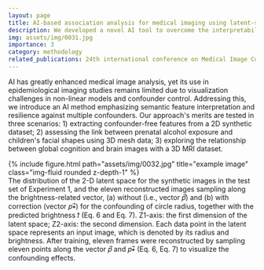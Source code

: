 ```yaml
---
layout: page
title: AI-based association analysis for medical imaging using latent-space geometric confounder correction
description: We developed a novel AI tool to overcome the interpretability and confounding issues in deep-learning-based association analysis.
img: assets/img/0031.jpg
importance: 3
category: methodology
related_publications: 24th international conference on Medical Image Computing and Computer Assisted Intervention
---
```


AI has greatly enhanced medical image analysis, yet its use in epidemiological imaging studies remains limited due to visualization challenges in non-linear models and confounder control. Addressing this, we introduce an AI method emphasizing semantic feature interpretation and resilience against multiple confounders. Our approach's merits are tested in three scenarios: 1) extracting confounder-free features from a 2D synthetic dataset; 2) assessing the link between prenatal alcohol exposure and children's facial shapes using 3D mesh data; 3) exploring the relationship between global cognition and brain images with a 3D MRI dataset.



<div class="row">
    <div class="col-sm mt-3 mt-md-0">
        {% include figure.html path="assets/img/0032.jpg" title="example image" class="img-fluid rounded z-depth-1" %}
    </div>
</div>
<div class="caption">
    The distribution of the 2-D latent space for the synthetic images in the test set of Experiment 1, and the eleven reconstructed images sampling along the brightness-related vector, (a) without (i.e., vector 𝑝⃗) and (b) with correction (vector 𝑝∗⃗) for the confounding of circle radius, together with the predicted brightness 𝑡̂ (Eq. 6 and Eq. 7). Z1-axis: the first dimension of the latent space; Z2-axis: the second dimension. Each data point in the latent space represents an input image, which is denoted by its radius and brightness. After training, eleven frames were reconstructed by sampling eleven points along the vector 𝑝⃗ and 𝑝∗⃗ (Eq. 6, Eq. 7) to visualize the confounding effects.
</div>

